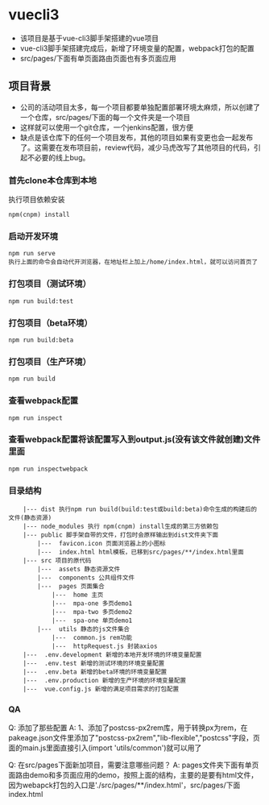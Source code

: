 # vuecli3
* 该项目是基于vue-cli3脚手架搭建的vue项目
* vue-cli3脚手架搭建完成后，新增了环境变量的配置，webpack打包的配置
* src/pages/下面有单页面路由页面也有多页面应用

## 项目背景
* 公司的活动项目太多，每一个项目都要单独配置部署环境太麻烦，所以创建了一个仓库，src/pages/下面的每一个文件夹是一个项目
* 这样就可以使用一个git仓库，一个jenkins配置，很方便
* 缺点是该仓库下的任何一个项目发布，其他的项目如果有变更也会一起发布了。这需要在发布项目前，review代码，减少马虎改写了其他项目的代码，引起不必要的线上bug。


### 首先clone本仓库到本地
执行项目依赖安装
```
npm(cnpm) install
```

### 启动开发环境
```
npm run serve
执行上面的命令会自动代开浏览器，在地址栏上加上/home/index.html，就可以访问首页了
```

### 打包项目（测试环境）
```
npm run build:test
```

### 打包项目（beta环境）
```
npm run build:beta
```

### 打包项目（生产环境）
```
npm run build
```

### 查看webpack配置
```
npm run inspect
```

### 查看webpack配置将该配置写入到output.js(没有该文件就创建)文件里面
```
npm run inspectwebpack
```

### 目录结构
```
    |--- dist 执行npm run build(build:test或build:beta)命令生成的构建后的文件(静态资源) 
    |--- node_modules 执行 npm(cnpm) install生成的第三方依赖包
    |--- public 脚手架自带的文件，打包时会原样输出到dist文件夹下面
        |---  favicon.icon 页面浏览器上的小图标
        |---  index.html html模板，已移到src/pages/**/index.html里面
    |--- src 项目的原代码
        |---  assets 静态资源文件
        |---  components 公共组件文件
        |---  pages 页面集合
            |---  home 主页
            |---  mpa-one 多页demo1
            |---  mpa-two 多页demo2
            |---  spa-one 单页demo1
        |---  utils 静态的js文件集合
            |---  common.js rem功能
            |---  httpRequest.js 封装axios
    |---  .env.development 新增的本地开发环境的环境变量配置
    |---  .env.test 新增的测试环境的环境变量配置
    |---  .env.beta 新增的beta环境的环境变量配置
    |---  .env.production 新增的生产环境的环境变量配置
    |---  vue.config.js 新增的满足项目需求的打包配置
```

### QA
Q: 添加了那些配置
A: 1、添加了postcss-px2rem库，用于转换px为rem，在pakeage.json文件里添加了"postcss-px2rem","lib-flexible","postcss"字段，页面的main.js里面直接引入(import 'utils/common')就可以用了

Q: 在src/pages下面新加项目，需要注意哪些问题？
A: pages文件夹下面有单页面路由demo和多页面应用的demo，按照上面的结构，主要的是要有html文件，因为webapck打包的入口是'./src/pages/**/index.html'，src/pages/下面index.html


